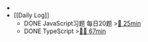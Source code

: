 -
- [[Daily Log]]
	- DONE JavaScript习题 每日20题 >[🍅 25min](#agenda-pomo://?t=f-1688629234422-1500)
	- DONE TypeScript >[🍅🍅 67min](#agenda-pomo://?t=f-1688618795894-1500%2Cf-1688621170763-1500%2Cp-1688625365749-974)